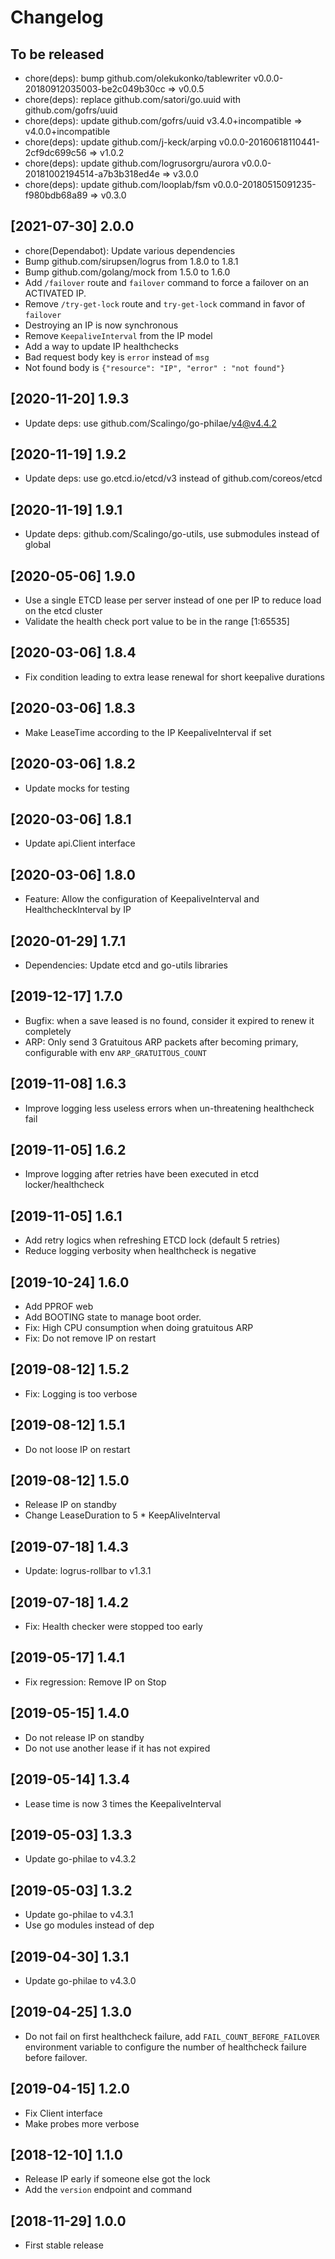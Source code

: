 # Changelog

## To be released

* chore(deps): bump github.com/olekukonko/tablewriter v0.0.0-20180912035003-be2c049b30cc => v0.0.5
* chore(deps): replace github.com/satori/go.uuid with github.com/gofrs/uuid
* chore(deps): update github.com/gofrs/uuid v3.4.0+incompatible => v4.0.0+incompatible
* chore(deps): update github.com/j-keck/arping v0.0.0-20160618110441-2cf9dc699c56 => v1.0.2
* chore(deps): update github.com/logrusorgru/aurora v0.0.0-20181002194514-a7b3b318ed4e => v3.0.0
* chore(deps): update github.com/looplab/fsm v0.0.0-20180515091235-f980bdb68a89 => v0.3.0

## [2021-07-30] 2.0.0

* chore(Dependabot): Update various dependencies
* Bump github.com/sirupsen/logrus from 1.8.0 to 1.8.1
* Bump github.com/golang/mock from 1.5.0 to 1.6.0
* Add `/failover` route and `failover` command to force a failover on an ACTIVATED IP.
* Remove `/try-get-lock` route and `try-get-lock` command in favor of `failover`
* Destroying an IP is now synchronous
* Remove `KeepaliveInterval` from the IP model
* Add a way to update IP healthchecks
* Bad request body key is `error` instead of `msg`
* Not found body is `{"resource": "IP", "error" : "not found"}`

## [2020-11-20] 1.9.3

* Update deps: use github.com/Scalingo/go-philae/v4@v4.4.2

## [2020-11-19] 1.9.2

* Update deps: use go.etcd.io/etcd/v3 instead of github.com/coreos/etcd

## [2020-11-19] 1.9.1

* Update deps: github.com/Scalingo/go-utils, use submodules instead of global

## [2020-05-06] 1.9.0

* Use a single ETCD lease per server instead of one per IP to reduce load on the etcd cluster
* Validate the health check port value to be in the range [1:65535]

## [2020-03-06] 1.8.4

* Fix condition leading to extra lease renewal for short keepalive durations

## [2020-03-06] 1.8.3

* Make LeaseTime according to the IP KeepaliveInterval if set

## [2020-03-06] 1.8.2

* Update mocks for testing

## [2020-03-06] 1.8.1

* Update api.Client interface

## [2020-03-06] 1.8.0

* Feature: Allow the configuration of KeepaliveInterval and HealthcheckInterval by IP

## [2020-01-29] 1.7.1

* Dependencies: Update etcd and go-utils libraries

## [2019-12-17] 1.7.0

* Bugfix: when a save leased is no found, consider it expired to renew it completely
* ARP: Only send 3 Gratuitous ARP packets after becoming primary, configurable with env `ARP_GRATUITOUS_COUNT`

## [2019-11-08] 1.6.3

* Improve logging less useless errors when un-threatening healthcheck fail

## [2019-11-05] 1.6.2

* Improve logging after retries have been executed in etcd locker/healthcheck

## [2019-11-05] 1.6.1

* Add retry logics when refreshing ETCD lock (default 5 retries)
* Reduce logging verbosity when healthcheck is negative

## [2019-10-24] 1.6.0

* Add PPROF web
* Add BOOTING state to manage boot order.
* Fix: High CPU consumption when doing gratuitous ARP
* Fix: Do not remove IP on restart

## [2019-08-12] 1.5.2

* Fix: Logging is too verbose

## [2019-08-12] 1.5.1

* Do not loose IP on restart

## [2019-08-12] 1.5.0

* Release IP on standby
* Change LeaseDuration to 5 * KeepAliveInterval

## [2019-07-18] 1.4.3

* Update: logrus-rollbar to v1.3.1

## [2019-07-18] 1.4.2

* Fix: Health checker were stopped too early

## [2019-05-17] 1.4.1

* Fix regression: Remove IP on Stop

## [2019-05-15] 1.4.0

* Do not release IP on standby
* Do not use another lease if it has not expired

## [2019-05-14] 1.3.4

* Lease time is now 3 times the KeepaliveInterval

## [2019-05-03] 1.3.3

* Update go-philae to v4.3.2

## [2019-05-03] 1.3.2

* Update go-philae to v4.3.1
* Use go modules instead of dep

## [2019-04-30] 1.3.1

* Update go-philae to v4.3.0

## [2019-04-25] 1.3.0

* Do not fail on first healthcheck failure, add `FAIL_COUNT_BEFORE_FAILOVER`
  environment variable to configure the number of healthcheck failure before
  failover.

## [2019-04-15] 1.2.0

* Fix Client interface
* Make probes more verbose

## [2018-12-10] 1.1.0

* Release IP early if someone else got the lock
* Add the `version` endpoint and command

## [2018-11-29] 1.0.0

* First stable release
